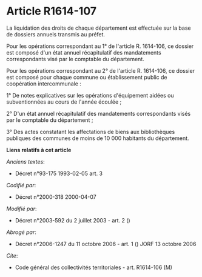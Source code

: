 # Article R1614-107

La liquidation des droits de chaque département est effectuée sur la base de dossiers annuels transmis au préfet.

Pour les opérations correspondant au 1° de l'article R. 1614-106, ce dossier est composé d'un état annuel récapitulatif des
mandatements correspondants visé par le comptable du département.

Pour les opérations correspondant au 2° de l'article R. 1614-106, ce dossier est composé pour chaque commune ou établissement
public de coopération intercommunale :

1° De notes explicatives sur les opérations d'équipement aidées ou subventionnées au cours de l'année écoulée ;

2° D'un état annuel récapitulatif des mandatements correspondants visés par le comptable du département ;

3° Des actes constatant les affectations de biens aux bibliothèques publiques des communes de moins de 10 000 habitants du
département.

**Liens relatifs à cet article**

_Anciens textes_:

  - Décret n°93-175 1993-02-05 art. 3

_Codifié par_:

  - Décret n°2000-318 2000-04-07

_Modifié par_:

  - Décret n°2003-592 du 2 juillet 2003 - art. 2 ()

_Abrogé par_:

  - Décret n°2006-1247 du 11 octobre 2006 - art. 1 () JORF 13 octobre 2006

_Cite_:

  - Code général des collectivités territoriales - art. R1614-106 (M)
